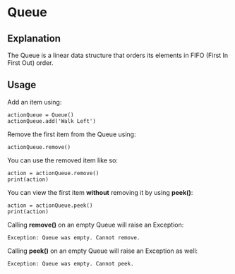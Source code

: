 # Queue

## Explanation
The Queue is a linear data structure that orders its elements in FIFO (First In First Out) order. 

## Usage 

Add an item using:
```
actionQueue = Queue()
actionQueue.add('Walk Left')
```

Remove the first item from the Queue using: 
```
actionQueue.remove()
```

You can use the removed item like so: 
```
action = actionQueue.remove()
print(action)
```

You can view the first item **without** removing it by using **peek()**: 
```
action = actionQueue.peek()
print(action)
```

Calling **remove()** on an empty Queue will raise an Exception: 
```
Exception: Queue was empty. Cannot remove.
```

Calling **peek()** on an empty Queue will raise an Exception as well:
```
Exception: Queue was empty. Cannot peek.
```